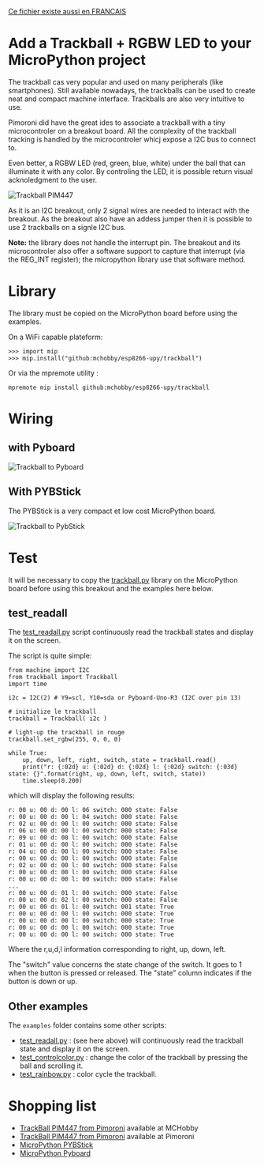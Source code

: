[Ce fichier existe aussi en FRANCAIS](readme.md)

# Add a Trackball + RGBW LED to your MicroPython project

The trackball cas very popular and used on many peripherals (like smartphones). Still available nowadays, the trackballs can be used to create neat and compact machine interface. Trackballs are also very intuitive to use.

Pimoroni did have the great ides to associate a trackball with a tiny microcontroler on a breakout board. All the complexity of the trackball tracking is handled by the microcontroler whicj expose a I2C bus to connect to.

Even better, a RGBW LED (red, green, blue, white) under the ball that can illuminate it with any color. By controling the LED, it is possible return visual acknoledgment to the user.

![Trackball PIM447](docs/_static/trackball.jpg)

As it is an I2C breakout, only 2 signal wires are needed to interact with the breakout. As the breakout also have an addess jumper then it is possible to use 2 trackballs on a signle I2C bus.

__Note:__ the library does not handle the interrupt pin. The breakout and its microcontroler also offer a software support to capture that interrupt (via the REG_INT register); the micropython library use that software method.

# Library

The library must be copied on the MicroPython board before using the examples.

On a WiFi capable plateform:

```
>>> import mip
>>> mip.install("github:mchobby/esp8266-upy/trackball")
```

Or via the mpremote utility :

```
mpremote mip install github:mchobby/esp8266-upy/trackball
```

# Wiring

## with Pyboard

![Trackball to Pyboard](docs/_static/trackball-to-pyboard.jpg)

## With PYBStick

The PYBStick is a very compact et low cost MicroPython board.

![Trackball to PybStick](docs/_static/trackball-to-pybstick.jpg)

# Test

It will be necessary to copy the [trackball.py](lib/trackball.py) library on the MicroPython board before using this breakout and the examples here below.

## test_readall
The [test_readall.py](examples/test_readall.py) script continuously read the trackball states and display it on the screen.

The script is quite simple:

```
from machine import I2C
from trackball import Trackball
import time

i2c = I2C(2) # Y9=scl, Y10=sda or Pyboard-Uno-R3 (I2C over pin 13)

# initialize le trackball
trackball = Trackball( i2c )

# light-up the trackball in rouge
trackball.set_rgbw(255, 0, 0, 0)

while True:
	up, down, left, right, switch, state = trackball.read()
	print("r: {:02d} u: {:02d} d: {:02d} l: {:02d} switch: {:03d} state: {}".format(right, up, down, left, switch, state))
	time.sleep(0.200)
```

which will display the following results:

```
r: 00 u: 00 d: 00 l: 06 switch: 000 state: False
r: 00 u: 00 d: 00 l: 04 switch: 000 state: False
r: 02 u: 00 d: 00 l: 00 switch: 000 state: False
r: 06 u: 00 d: 00 l: 00 switch: 000 state: False
r: 09 u: 00 d: 00 l: 00 switch: 000 state: False
r: 01 u: 00 d: 00 l: 00 switch: 000 state: False
r: 04 u: 00 d: 00 l: 00 switch: 000 state: False
r: 00 u: 00 d: 00 l: 00 switch: 000 state: False
r: 02 u: 00 d: 00 l: 00 switch: 000 state: False
r: 00 u: 00 d: 00 l: 00 switch: 000 state: False
r: 00 u: 00 d: 00 l: 00 switch: 000 state: False
...
r: 00 u: 00 d: 01 l: 00 switch: 000 state: False
r: 00 u: 00 d: 02 l: 00 switch: 000 state: False
r: 00 u: 00 d: 01 l: 00 switch: 001 state: True
r: 00 u: 00 d: 00 l: 00 switch: 000 state: True
r: 00 u: 00 d: 00 l: 00 switch: 000 state: True
r: 00 u: 00 d: 00 l: 00 switch: 000 state: True
r: 00 u: 00 d: 00 l: 00 switch: 000 state: True
```

Where the r,u,d,l information corresponding to right, up, down, left.

The "switch" value concerns the state change of the switch. It goes to 1 when the button is pressed or released. The "state" column indicates if the button is down or up.

## Other examples
The `examples` folder contains some other scripts:
* [test_readall.py](examples/test_readall.py) : (see here above) will continuously read the trackball state and display it on the screen.
* [test_controlcolor.py](examples/test_controlcolor.py) : change the color of the trackball by pressing the ball and scrolling it.
* [test_rainbow.py](examples/test_rainbow.py) : color cycle the trackball.

# Shopping list
* [TrackBall PIM447 from Pimoroni](https://shop.mchobby.be/fr/tactile-flex-pot-softpad/1833-trackball-i2c-ave-retro-eclairage-3232100018334-pimoroni.html) available at MCHobby
* [TrackBall PIM447 from Pimoroni](https://shop.pimoroni.com/products/trackball-breakout) available at Pimoroni
* [MicroPython PYBStick](https://shop.mchobby.be/fr/micropython/1844-pybstick-standard-26-micropython-et-arduino-3232100018440-garatronic.html)
* [MicroPython Pyboard](https://shop.mchobby.be/fr/micropython/570-micropython-pyboard-3232100005709.html)
